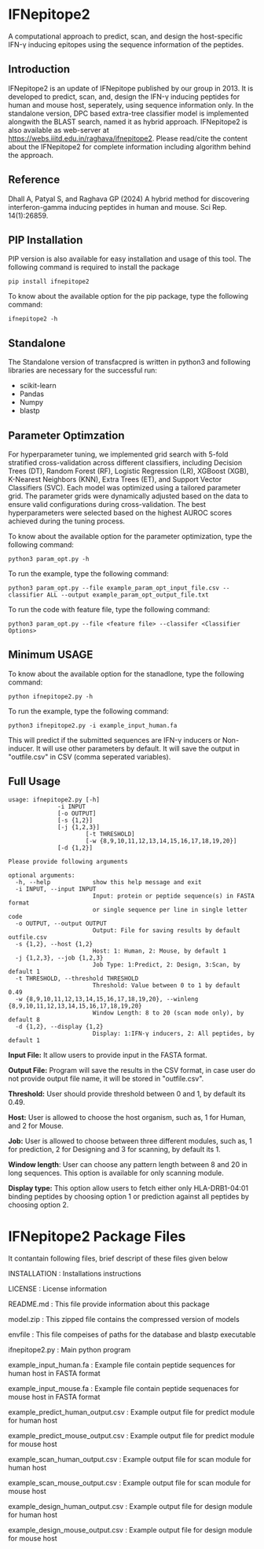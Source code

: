 # IFNepitope2
A computational approach to predict, scan, and design the host-specific IFN-γ inducing epitopes using the sequence information of the peptides.
## Introduction
IFNepitope2 is an update of IFNepitope published by our group in 2013. It is developed to predict, scan, and, design the IFN-γ inducing peptides for human and mouse host, seperately, using sequence information only. In the standalone version, DPC based extra-tree classifier model is implemented alongwith the BLAST search, named it as hybrid approach.
IFNepitope2 is also available as web-server at https://webs.iiitd.edu.in/raghava/ifnepitope2. Please read/cite the content about the IFNepitope2 for complete information including algorithm behind the approach.
## Reference
Dhall A, Patyal S, and Raghava GP (2024) A hybrid method for discovering interferon-gamma inducing peptides in human and mouse. Sci Rep. 14(1):26859.
## PIP Installation

PIP version is also available for easy installation and usage of this tool. The following command is required to install the package 
```
pip install ifnepitope2
```
To know about the available option for the pip package, type the following command:
```
ifnepitope2 -h
```
## Standalone
The Standalone version of transfacpred is written in python3 and following libraries are necessary for the successful run:
- scikit-learn
- Pandas
- Numpy
- blastp

## Parameter Optimzation
For hyperparameter tuning, we implemented grid search with 5-fold stratified cross-validation across different classifiers, including Decision Trees (DT), Random Forest (RF), Logistic Regression (LR), XGBoost (XGB), K-Nearest Neighbors (KNN), Extra Trees (ET), and Support Vector Classifiers (SVC). Each model was optimized using a tailored parameter grid. The parameter grids were dynamically adjusted based on the data to ensure valid configurations during cross-validation. The best hyperparameters were selected based on the highest AUROC scores achieved during the tuning process. 

To know about the available option for the parameter optimization, type the following command:
```
python3 param_opt.py -h
```

To run the example, type the following command:
```
python3 param_opt.py --file example_param_opt_input_file.csv --classifier ALL --output example_param_opt_output_file.txt
```

To run the code with feature file, type the following command:
```
python3 param_opt.py --file <feature file> --classifer <Classifier Options>
```

## Minimum USAGE
To know about the available option for the stanadlone, type the following command:
```
python ifnepitope2.py -h
```
To run the example, type the following command:
```
python3 ifnepitope2.py -i example_input_human.fa
```
This will predict if the submitted sequences are IFN-γ inducers or Non-inducer. It will use other parameters by default. It will save the output in "outfile.csv" in CSV (comma seperated variables).

## Full Usage
```
usage: ifnepitope2.py [-h]
		      -i INPUT
		      [-o OUTPUT]
		      [-s {1,2}]
		      [-j {1,2,3}]
                      [-t THRESHOLD]
                      [-w {8,9,10,11,12,13,14,15,16,17,18,19,20}]
		      [-d {1,2}]
```
```
Please provide following arguments

optional arguments:
  -h, --help            show this help message and exit
  -i INPUT, --input INPUT
                        Input: protein or peptide sequence(s) in FASTA format
                        or single sequence per line in single letter code
  -o OUTPUT, --output OUTPUT
                        Output: File for saving results by default outfile.csv
  -s {1,2}, --host {1,2}
                        Host: 1: Human, 2: Mouse, by default 1
  -j {1,2,3}, --job {1,2,3}
                        Job Type: 1:Predict, 2: Design, 3:Scan, by default 1
  -t THRESHOLD, --threshold THRESHOLD
                        Threshold: Value between 0 to 1 by default 0.49
  -w {8,9,10,11,12,13,14,15,16,17,18,19,20}, --winleng {8,9,10,11,12,13,14,15,16,17,18,19,20}
                        Window Length: 8 to 20 (scan mode only), by default 8
  -d {1,2}, --display {1,2}
                        Display: 1:IFN-γ inducers, 2: All peptides, by default 1
```

**Input File:** It allow users to provide input in the FASTA format.

**Output File:** Program will save the results in the CSV format, in case user do not provide output file name, it will be stored in "outfile.csv".

**Threshold:** User should provide threshold between 0 and 1, by default its 0.49.

**Host:** User is allowed to choose the host organism, such as, 1 for Human, and 2 for Mouse.

**Job:** User is allowed to choose between three different modules, such as, 1 for prediction, 2 for Designing and 3 for scanning, by default its 1.

**Window length**: User can choose any pattern length between 8 and 20 in long sequences. This option is available for only scanning module.

**Display type:** This option allow users to fetch either only HLA-DRB1-04:01 binding peptides by choosing option 1 or prediction against all peptides by choosing option 2.

IFNepitope2 Package Files
=======================
It contantain following files, brief descript of these files given below

INSTALLATION                          : Installations instructions

LICENSE                               : License information

README.md                             : This file provide information about this package

model.zip                             : This zipped file contains the compressed version of models

envfile                               : This file compeises of paths for the database and blastp executable

ifnepitope2.py 	                      : Main python program

example_input_human.fa                : Example file contain peptide sequences for human host in FASTA format

example_input_mouse.fa                : Example file contain peptide sequenaces for mouse host in FASTA format

example_predict_human_output.csv      : Example output file for predict module for human host

example_predict_mouse_output.csv      : Example output file for predict module for mouse host

example_scan_human_output.csv         : Example output file for scan module for human host

example_scan_mouse_output.csv         : Example output file for scan module for mouse host

example_design_human_output.csv       : Example output file for design module for human host

example_design_mouse_output.csv       : Example output file for design module for mouse host
